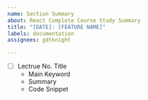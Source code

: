 ```yaml
---
name: Section Summary
about: React Complete Course Study Summary
title: "[DATE]: [FEATURE NAME]" 
labels: documentation
assignees: gdtknight

---
```


- [ ] Lectrue No. Title
  - Main Keyword
  - Summary
  - Code Snippet
